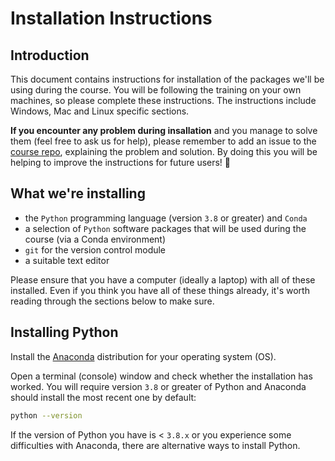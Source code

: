 # Installation Instructions

## Introduction

This document contains instructions for installation of the packages we'll be using during the course.
You will be following the training on your own machines, so please complete these instructions.
The instructions include Windows, Mac and Linux specific sections.

**If you encounter any problem during insallation** and you manage to solve them (feel free to ask us for help), please remember to add an issue to the [course repo](https://github.com/alan-turing-institute/rsd-engineeringcourse), explaining the problem and solution.
By doing this you will be helping to improve the instructions for future users! 🎉

## What we're installing

- the `Python` programming language (version `3.8` or greater) and `Conda`
- a selection of `Python` software packages that will be used during the course (via a Conda environment)
- `git` for the version control module
- a suitable text editor

Please ensure that you have a computer (ideally a laptop) with all of these installed. Even if you think you have all of these things already, it's worth reading through the sections below to make sure.

## Installing Python

Install the [Anaconda](https://www.anaconda.com/distribution/) distribution for your operating system (OS).

Open a terminal (console) window and check whether the installation has worked. You will require version `3.8` or greater of Python and Anaconda should install the most recent one by default:

```bash
python --version
```

If the version of Python you have is < `3.8.x` or you experience some difficulties with Anaconda, there are alternative ways to install Python.



